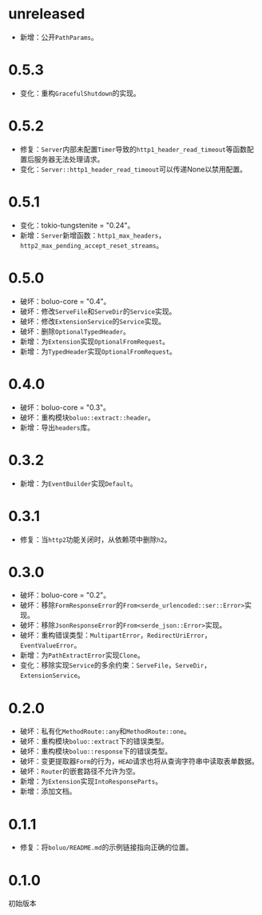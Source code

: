 # unreleased

- 新增：公开`PathParams`。

# 0.5.3

- 变化：重构`GracefulShutdown`的实现。

# 0.5.2

- 修复：`Server`内部未配置`Timer`导致的`http1_header_read_timeout`等函数配置后服务器无法处理请求。
- 变化：`Server::http1_header_read_timeout`可以传递None以禁用配置。

# 0.5.1

- 变化：tokio-tungstenite = "0.24"。
- 新增：`Server`新增函数：`http1_max_headers`，`http2_max_pending_accept_reset_streams`。

# 0.5.0

- 破坏：boluo-core = "0.4"。
- 破坏：修改`ServeFile`和`ServeDir`的`Service`实现。
- 破坏：修改`ExtensionService`的`Service`实现。
- 破坏：删除`OptionalTypedHeader`。
- 新增：为`Extension`实现`OptionalFromRequest`。
- 新增：为`TypedHeader`实现`OptionalFromRequest`。

# 0.4.0

- 破坏：boluo-core = "0.3"。
- 破坏：重构模块`boluo::extract::header`。
- 新增：导出`headers`库。

# 0.3.2

- 新增：为`EventBuilder`实现`Default`。

# 0.3.1

- 修复：当`http2`功能关闭时，从依赖项中删除`h2`。

# 0.3.0

- 破坏：boluo-core = "0.2"。
- 破坏：移除`FormResponseError`的`From<serde_urlencoded::ser::Error>`实现。
- 破坏：移除`JsonResponseError`的`From<serde_json::Error>`实现。
- 破坏：重构错误类型：`MultipartError`，`RedirectUriError`，`EventValueError`。
- 新增：为`PathExtractError`实现`Clone`。
- 变化：移除实现`Service`的多余约束：`ServeFile`，`ServeDir`，`ExtensionService`。

# 0.2.0

- 破坏：私有化`MethodRoute::any`和`MethodRoute::one`。
- 破坏：重构模块`boluo::extract`下的错误类型。
- 破坏：重构模块`boluo::response`下的错误类型。
- 破坏：变更提取器`Form`的行为，`HEAD`请求也将从查询字符串中读取表单数据。
- 破坏：`Router`的嵌套路径不允许为空。
- 新增：为`Extension`实现`IntoResponseParts`。
- 新增：添加文档。

# 0.1.1

- 修复：将`boluo/README.md`的示例链接指向正确的位置。

# 0.1.0

初始版本